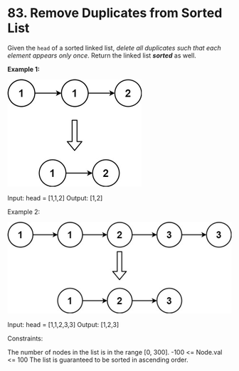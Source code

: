 # 83. Remove Duplicates from Sorted List

Given the ```head``` of a sorted linked list, *delete all duplicates such that each element appears only once*. Return the linked list ***sorted*** as well. 

**Example 1:**

![list1 Image](list1.jpg)

Input: head = [1,1,2]
Output: [1,2]

Example 2:

![list2 Image](list2.jpg)

Input: head = [1,1,2,3,3]
Output: [1,2,3]
 
Constraints:

The number of nodes in the list is in the range [0, 300].
-100 <= Node.val <= 100
The list is guaranteed to be sorted in ascending order.